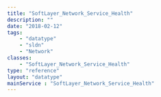 ```yaml
---
title: "SoftLayer_Network_Service_Health"
description: ""
date: "2018-02-12"
tags:
    - "datatype"
    - "sldn"
    - "Network"
classes:
    - "SoftLayer_Network_Service_Health"
type: "reference"
layout: "datatype"
mainService : "SoftLayer_Network_Service_Health"
---
```


